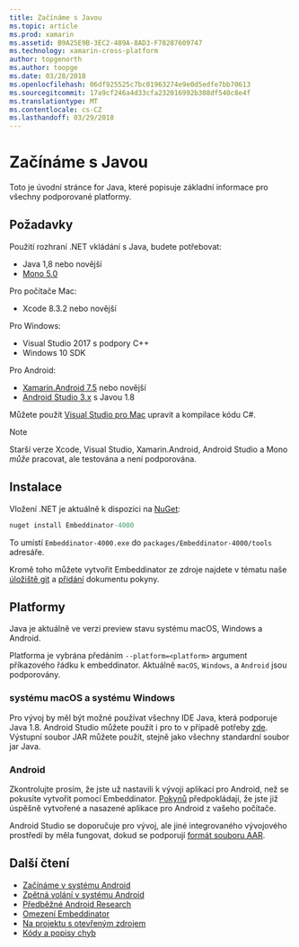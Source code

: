 ```yaml
---
title: Začínáme s Javou
ms.topic: article
ms.prod: xamarin
ms.assetid: B9A25E9B-3EC2-489A-8AD3-F78287609747
ms.technology: xamarin-cross-platform
author: topgenorth
ms.author: toopge
ms.date: 03/28/2018
ms.openlocfilehash: 06df925525c7bc01963274e9e0d5edfe7bb70613
ms.sourcegitcommit: 17a9cf246a4d33cfa232016992b308df540c8e4f
ms.translationtype: MT
ms.contentlocale: cs-CZ
ms.lasthandoff: 03/29/2018
---
```

# <a name="getting-started-with-java"></a>Začínáme s Javou


Toto je úvodní stránce for Java, které popisuje základní informace pro všechny podporované platformy.

## <a name="requirements"></a>Požadavky

Použití rozhraní .NET vkládání s Java, budete potřebovat:

* Java 1,8 nebo novější
* [Mono 5.0](http://www.mono-project.com/download/)

Pro počítače Mac:
* Xcode 8.3.2 nebo novější

Pro Windows:
* Visual Studio 2017 s podpory C++
* Windows 10 SDK

Pro Android:
* [Xamarin.Android 7.5](https://www.visualstudio.com/xamarin/) nebo novější
* [Android Studio 3.x](https://developer.android.com/studio/index.html) s Javou 1.8

Můžete použít [Visual Studio pro Mac](https://www.visualstudio.com/vs/visual-studio-mac/) upravit a kompilace kódu C#.

> [!NOTE]
> Starší verze Xcode, Visual Studio, Xamarin.Android, Android Studio a Mono _může_ pracovat, ale testována a není podporována.

## <a name="installation"></a>Instalace

Vložení .NET je aktuálně k dispozici na [NuGet](https://www.nuget.org/packages/Embeddinator-4000/):

```csharp
nuget install Embeddinator-4000
```
To umístí `Embeddinator-4000.exe` do `packages/Embeddinator-4000/tools` adresáře.

Kromě toho můžete vytvořit Embeddinator ze zdroje najdete v tématu naše [úložiště git](https://github.com/mono/Embeddinator-4000/) a [přidání](https://github.com/mono/Embeddinator-4000/blob/master/docs/Contributing.md) dokumentu pokyny.

## <a name="platforms"></a>Platformy

Java je aktuálně ve verzi preview stavu systému macOS, Windows a Android.

Platforma je vybrána předáním `--platform=<platform>` argument příkazového řádku k embeddinator. Aktuálně `macOS`, `Windows`, a `Android` jsou podporovány.

### <a name="macos-and-windows"></a>systému macOS a systému Windows

Pro vývoj by měl být možné používat všechny IDE Java, která podporuje Java 1.8. Android Studio můžete použít i pro to v případě potřeby [zde](https://stackoverflow.com/questions/16626810/can-android-studio-be-used-to-run-standard-java-projects). Výstupní soubor JAR můžete použít, stejně jako všechny standardní soubor jar Java.

### <a name="android"></a>Android

Zkontrolujte prosím, že jste už nastavili k vývoji aplikací pro Android, než se pokusíte vytvořit pomocí Embeddinator. [Pokynů](~/tools/dotnet-embedding/get-started/java/android.md) předpokládají, že jste již úspěšně vytvořené a nasazené aplikace pro Android z vašeho počítače.

Android Studio se doporučuje pro vývoj, ale jiné integrovaného vývojového prostředí by měla fungovat, dokud se podporují [formát souboru AAR](https://developer.android.com/studio/projects/android-library.html).

## <a name="further-reading"></a>Další čtení

* [Začínáme v systému Android](~/tools/dotnet-embedding/get-started/java/android.md)
* [Zpětná volání v systému Android](~/tools/dotnet-embedding/android/callbacks.md)
* [Předběžné Android Research](~/tools/dotnet-embedding/android/index.md)
* [Omezení Embeddinator](~/tools/dotnet-embedding/limitations.md)
* [Na projektu s otevřeným zdrojem](https://github.com/mono/Embeddinator-4000/blob/master/docs/Contributing.md)
* [Kódy a popisy chyb](~/tools/dotnet-embedding/errors.md)
